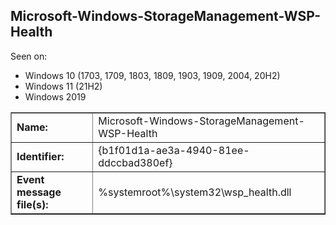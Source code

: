 ## Microsoft-Windows-StorageManagement-WSP-Health

Seen on:
* Windows 10 (1703, 1709, 1803, 1809, 1903, 1909, 2004, 20H2)
* Windows 11 (21H2)
* Windows 2019

<table border="1" class="docutils">
  <tbody>
    <tr>
      <td><b>Name:</b></td>
      <td>Microsoft-Windows-StorageManagement-WSP-Health</td>
    </tr>
    <tr>
      <td><b>Identifier:</b></td>
      <td>{b1f01d1a-ae3a-4940-81ee-ddccbad380ef}</td>
    </tr>
    <tr>
      <td><b>Event message file(s):</b></td>
      <td>%systemroot%\system32\wsp_health.dll</td>
    </tr>
  </tbody>
</table>

&nbsp;

